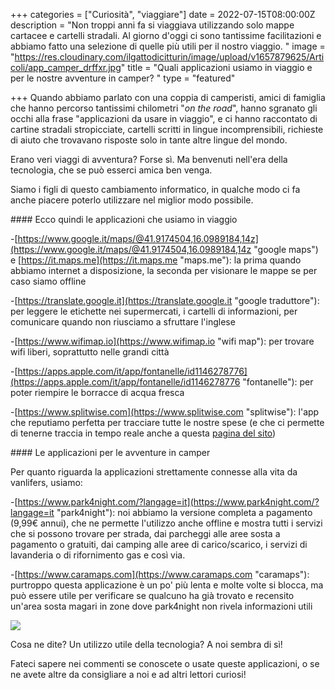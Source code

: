 +++
categories = ["Curiosità", "viaggiare"]
date = 2022-07-15T08:00:00Z
description = "Non troppi anni fa si viaggiava utilizzando solo mappe cartacee e cartelli stradali. Al giorno d'oggi ci sono tantissime facilitazioni e abbiamo fatto una selezione di quelle più utili per il nostro viaggio. "
image = "https://res.cloudinary.com/ilgattodicitturin/image/upload/v1657879625/Articoli/app_camper_drffxr.jpg"
title = "Quali applicazioni usiamo in viaggio e per le nostre avventure in camper? "
type = "featured"

+++
Quando abbiamo parlato con una coppia di camperisti, amici di famiglia che hanno percorso tantissimi chilometri "*on the road*", hanno sgranato gli occhi alla frase "applicazioni da usare in viaggio", e ci hanno raccontato di cartine stradali stropicciate, cartelli scritti in lingue incomprensibili, richieste di aiuto che trovavano risposte solo in tante altre lingue del mondo.

Erano veri viaggi di avventura? Forse sì. Ma benvenuti nell'era della tecnologia, che se può esserci amica ben venga. 

Siamo i figli di questo cambiamento informatico, in qualche modo ci fa anche piacere poterlo utilizzare nel miglior modo possibile. 

\#### Ecco quindi le applicazioni che usiamo in viaggio

\-[https://www.google.it/maps/@41.9174504,16.0989184,14z](https://www.google.it/maps/@41.9174504,16.0989184,14z "google maps") e [https://it.maps.me](https://it.maps.me "maps.me"): la prima quando abbiamo internet a disposizione, la seconda per visionare le mappe se per caso siamo offline

\-[https://translate.google.it](https://translate.google.it "google traduttore"): per leggere le etichette nei supermercati, i cartelli di informazioni, per comunicare quando non riusciamo a sfruttare l'inglese 

\-[https://www.wifimap.io](https://www.wifimap.io "wifi map"): per trovare wifi liberi, soprattutto nelle grandi città

\-[https://apps.apple.com/it/app/fontanelle/id1146278776](https://apps.apple.com/it/app/fontanelle/id1146278776 "fontanelle"): per poter riempire le borracce di acqua fresca

\-[https://www.splitwise.com](https://www.splitwise.com "splitwise"): l'app che reputiamo perfetta per tracciare tutte le nostre spese (e che ci permette di tenerne traccia in tempo reale anche a questa [pagina del sito](https://vandipety.it/expanses/)) 

\#### Le applicazioni per le avventure in camper  

Per quanto riguarda la applicazioni strettamente connesse alla vita da vanlifers, usiamo:

\-[https://www.park4night.com/?langage=it](https://www.park4night.com/?langage=it "park4night"): noi abbiamo la versione completa a pagamento (9,99€ annui), che ne permette l'utilizzo anche offline e mostra tutti i servizi che si possono trovare per strada, dai parcheggi alle aree sosta a pagamento o gratuiti, dai camping alle aree di carico/scarico, i servizi di lavanderia o di rifornimento gas e così via. 

\-[https://www.caramaps.com](https://www.caramaps.com "caramaps"): purtroppo questa applicazione è un po' più lenta e molte volte si blocca, ma può essere utile per verificare se qualcuno ha già trovato e recensito un'area sosta magari in zone dove park4night non rivela informazioni utili

![](https://res.cloudinary.com/ilgattodicitturin/image/upload/v1657874436/Articoli/Vita_on_the_road.jpg)

Cosa ne dite? Un utilizzo utile della tecnologia? A noi sembra di sì!

Fateci sapere nei commenti se conoscete o usate queste applicazioni, o se ne avete altre da consigliare a noi e ad altri lettori curiosi!